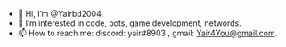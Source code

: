 - 👋 Hi, I’m @Yairbd2004.
- 👀 I’m interested in code, bots, game development, networds.
- 📫 How to reach me: discord: yair#8903 , gmail: Yair4You@gmail.com.
